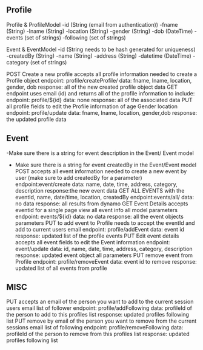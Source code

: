 ## Profile
Profile & ProfileModel
-id (String (email from authentication))
-fname (String)
-lname (String)
-location (String)
-gender (String)
-dob (DateTime)
-events (set of strings)
-following (set of strings)

Event & EventModel
-id (String needs to be hash generated for uniqueness)
-createdBy (String)
-name (String)
-address (String)
-datetime (DateTime)
-category (set of strings)

POST Create a new profile accepts all profile information needed to create a Profile object 
    endpoint: profile/createProfile/
    data: fname, lname, location, gender, dob
    response: all of the new created profile object data
GET endpoint uses email (id) and returns all of the profile information to include:
    endpoint: profile/${id}
    data: none
    response: all of the associated data
PUT  all profile fields to edit the Profile information of age Gender location
    endpoint: profile/update
    data: fname, lname, location, gender,dob
    response: the updated profile data

## Event
-Make sure there is a string for event description in the Event/ Event model
- Make sure there is a string for event createdBy in the Event/Event model
POST accepts all event information needed to create a new event by user (make sure to add createdBy for a parameter)
    endpoint:event/create
    data: name, date, time, address, category, description
    response:the new event data
GET ALL EVENTS with the eventId, name, date/time, location, createdBy
    endpoint:events/all/
    data: no data
    response: all results from dynamo
GET Event Details accepts eventid for a single page view all event info all model parameters
    endpoint: events/${id}
    data: no data
    response: all the event objects parameters
PUT to add event to Profile needs to accept the eventId and add to current users email
    endpoint: profile/addEvent
    data: event id
    response: updated list of the profile events
PUT Edit event details accepts all event fields to edit the Event information
    endpoint: event/update
    data: id, name, date, time, address, category, description
    response: updated event object all parameters
PUT remove event from Profile
    endpoint: profile/removeEvent
    data: event id to remove
    response: updated list of all events from profile
## MISC
PUT accepts an email of the person you want to add to the current session users email list of follower
    endpoint: profile/addFollowing
    data: profileId of the person to add to this profiles list
    response: updated profiles following list
PUT remove by email of the person you want to remove from the current sessions email list of following
    endpoint: profile/removeFollowing
    data: profileId of the person to remove from this profiles list
    response: updated profiles following list
